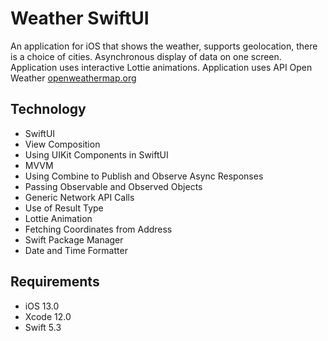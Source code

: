 # Weather  SwiftUI
An application for iOS that shows the weather, supports geolocation, there is a choice of cities. Asynchronous display of data on one screen. Application uses interactive Lottie animations. Application uses API Open Weather [openweathermap.org](https://openweathermap.org/api/one-call-api)

## Technology 
- SwiftUI
- View Composition
- Using UIKit Components in SwiftUI
- MVVM
- Using Combine to Publish and Observe Async Responses
- Passing Observable and Observed Objects
- Generic Network API Calls
- Use of Result Type
- Lottie Animation
- Fetching Coordinates from Address
- Swift Package Manager
- Date and Time Formatter

## Requirements
- iOS 13.0
- Xcode 12.0
- Swift 5.3


